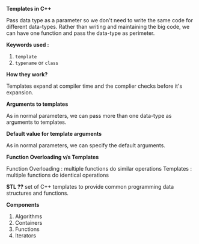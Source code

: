 **Templates in C++**

Pass data type as a parameter so we don't need to write the same code for different data-types. Rather than writing and maintaining the big code, we can have one function and pass the data-type as perimeter.

**Keywords used :**
1. `template`
2. `typename` or `class`

**How they work?**

Templates expand at compiler time and the complier checks before it's expansion.

**Arguments to templates**

As in normal parameters, we can pass more than one data-type as arguments to templates.

**Default value for template arguments**

As in normal parameters, we can specify the default arguments.

**Function Overloading v/s Templates**

Function Overloading : multiple functions do similar operations
Templates : multiple functions do identical operations

**STL ??**
set of C++ templates to provide common programming data structures and functions.

**Components**
1. Algorithms
2. Containers
3. Functions
4. Iterators